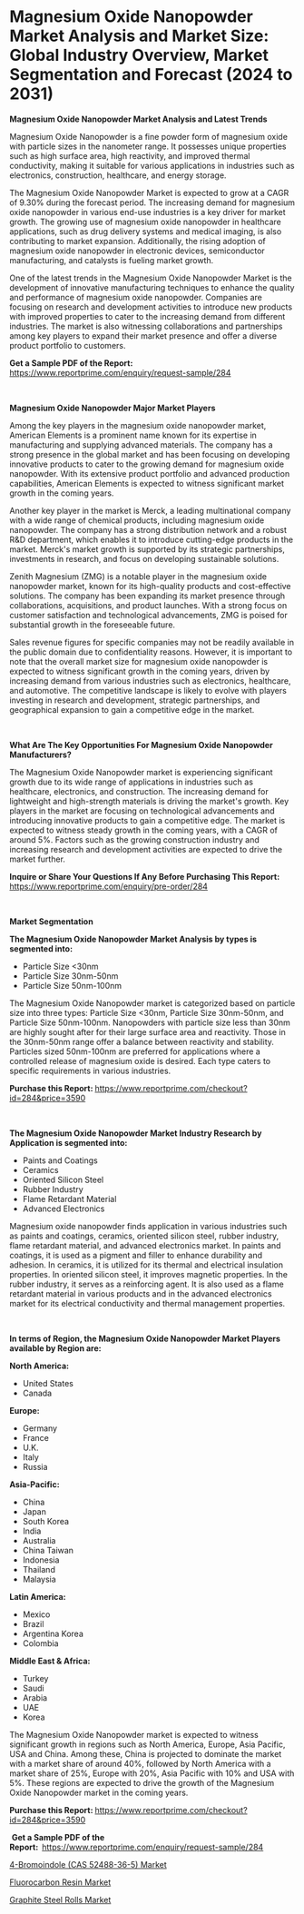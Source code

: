 <p><h1>Magnesium Oxide Nanopowder Market Analysis and Market Size: Global Industry Overview, Market Segmentation and Forecast (2024 to 2031)</h1></p><p><strong>Magnesium Oxide Nanopowder Market Analysis and Latest Trends</strong></p>
<p><p>Magnesium Oxide Nanopowder is a fine powder form of magnesium oxide with particle sizes in the nanometer range. It possesses unique properties such as high surface area, high reactivity, and improved thermal conductivity, making it suitable for various applications in industries such as electronics, construction, healthcare, and energy storage.</p><p>The Magnesium Oxide Nanopowder Market is expected to grow at a CAGR of 9.30% during the forecast period. The increasing demand for magnesium oxide nanopowder in various end-use industries is a key driver for market growth. The growing use of magnesium oxide nanopowder in healthcare applications, such as drug delivery systems and medical imaging, is also contributing to market expansion. Additionally, the rising adoption of magnesium oxide nanopowder in electronic devices, semiconductor manufacturing, and catalysts is fueling market growth.</p><p>One of the latest trends in the Magnesium Oxide Nanopowder Market is the development of innovative manufacturing techniques to enhance the quality and performance of magnesium oxide nanopowder. Companies are focusing on research and development activities to introduce new products with improved properties to cater to the increasing demand from different industries. The market is also witnessing collaborations and partnerships among key players to expand their market presence and offer a diverse product portfolio to customers.</p></p>
<p><strong>Get a Sample PDF of the Report:&nbsp;</strong> <a href="https://www.reportprime.com/enquiry/request-sample/284">https://www.reportprime.com/enquiry/request-sample/284</a></p>
<p>&nbsp;</p>
<p><strong>Magnesium Oxide Nanopowder Major Market Players</strong></p>
<p><p>Among the key players in the magnesium oxide nanopowder market, American Elements is a prominent name known for its expertise in manufacturing and supplying advanced materials. The company has a strong presence in the global market and has been focusing on developing innovative products to cater to the growing demand for magnesium oxide nanopowder. With its extensive product portfolio and advanced production capabilities, American Elements is expected to witness significant market growth in the coming years.</p><p>Another key player in the market is Merck, a leading multinational company with a wide range of chemical products, including magnesium oxide nanopowder. The company has a strong distribution network and a robust R&D department, which enables it to introduce cutting-edge products in the market. Merck's market growth is supported by its strategic partnerships, investments in research, and focus on developing sustainable solutions.</p><p>Zenith Magnesium (ZMG) is a notable player in the magnesium oxide nanopowder market, known for its high-quality products and cost-effective solutions. The company has been expanding its market presence through collaborations, acquisitions, and product launches. With a strong focus on customer satisfaction and technological advancements, ZMG is poised for substantial growth in the foreseeable future.</p><p>Sales revenue figures for specific companies may not be readily available in the public domain due to confidentiality reasons. However, it is important to note that the overall market size for magnesium oxide nanopowder is expected to witness significant growth in the coming years, driven by increasing demand from various industries such as electronics, healthcare, and automotive. The competitive landscape is likely to evolve with players investing in research and development, strategic partnerships, and geographical expansion to gain a competitive edge in the market.</p></p>
<p>&nbsp;</p>
<p><strong>What Are The Key Opportunities For Magnesium Oxide Nanopowder Manufacturers?</strong></p>
<p><p>The Magnesium Oxide Nanopowder market is experiencing significant growth due to its wide range of applications in industries such as healthcare, electronics, and construction. The increasing demand for lightweight and high-strength materials is driving the market's growth. Key players in the market are focusing on technological advancements and introducing innovative products to gain a competitive edge. The market is expected to witness steady growth in the coming years, with a CAGR of around 5%. Factors such as the growing construction industry and increasing research and development activities are expected to drive the market further.</p></p>
<p><strong>Inquire or Share Your Questions If Any Before Purchasing This Report:</strong> <a href="https://www.reportprime.com/enquiry/pre-order/284">https://www.reportprime.com/enquiry/pre-order/284</a></p>
<p>&nbsp;</p>
<p><strong>Market Segmentation</strong></p>
<p><strong>The Magnesium Oxide Nanopowder Market Analysis by types is segmented into:</strong></p>
<p><ul><li>Particle Size <30nm</li><li>Particle Size 30nm-50nm</li><li>Particle Size 50nm-100nm</li></ul></p>
<p><p>The Magnesium Oxide Nanopowder market is categorized based on particle size into three types: Particle Size <30nm, Particle Size 30nm-50nm, and Particle Size 50nm-100nm. Nanopowders with particle size less than 30nm are highly sought after for their large surface area and reactivity. Those in the 30nm-50nm range offer a balance between reactivity and stability. Particles sized 50nm-100nm are preferred for applications where a controlled release of magnesium oxide is desired. Each type caters to specific requirements in various industries.</p></p>
<p><strong>Purchase this Report:&nbsp;</strong><a href="https://www.reportprime.com/checkout?id=284&price=3590">https://www.reportprime.com/checkout?id=284&price=3590</a></p>
<p>&nbsp;</p>
<p><strong>The Magnesium Oxide Nanopowder Market Industry Research by Application is segmented into:</strong></p>
<p><ul><li>Paints and Coatings</li><li>Ceramics</li><li>Oriented Silicon Steel</li><li>Rubber Industry</li><li>Flame Retardant Material</li><li>Advanced Electronics</li></ul></p>
<p><p>Magnesium oxide nanopowder finds application in various industries such as paints and coatings, ceramics, oriented silicon steel, rubber industry, flame retardant material, and advanced electronics market. In paints and coatings, it is used as a pigment and filler to enhance durability and adhesion. In ceramics, it is utilized for its thermal and electrical insulation properties. In oriented silicon steel, it improves magnetic properties. In the rubber industry, it serves as a reinforcing agent. It is also used as a flame retardant material in various products and in the advanced electronics market for its electrical conductivity and thermal management properties.</p></p>
<p>&nbsp;</p>
<p><strong>In terms of Region, the Magnesium Oxide Nanopowder Market Players available by Region are:</strong></p>
<p>
    <p> <strong> North America: </strong>
        <ul>
            <li>United States</li>
            <li>Canada</li>
        </ul>
        </p> 
    <p> <strong> Europe: </strong>
        <ul>
            <li>Germany</li>
            <li>France</li>
            <li>U.K.</li>
            <li>Italy</li>
            <li>Russia</li>
        </ul>
        </p> 
    <p> <strong> Asia-Pacific: </strong>
        <ul>
            <li>China</li>
            <li>Japan</li>
            <li>South Korea</li>
            <li>India</li>
            <li>Australia</li>
            <li>China Taiwan</li>
            <li>Indonesia</li>
            <li>Thailand</li>
            <li>Malaysia</li>
        </ul>
        </p> 
    <p> <strong> Latin America: </strong>
        <ul>
            <li>Mexico</li>
            <li>Brazil</li>
            <li>Argentina Korea</li>
            <li>Colombia</li>
        </ul>
        </p> 
    <p> <strong> Middle East & Africa: </strong>
        <ul>
            <li>Turkey</li>
            <li>Saudi</li>
            <li>Arabia</li>
            <li>UAE</li>
            <li>Korea</li>
        </ul>
    </p>
    </p>
<p><p>The Magnesium Oxide Nanopowder market is expected to witness significant growth in regions such as North America, Europe, Asia Pacific, USA and China. Among these, China is projected to dominate the market with a market share of around 40%, followed by North America with a market share of 25%, Europe with 20%, Asia Pacific with 10% and USA with 5%. These regions are expected to drive the growth of the Magnesium Oxide Nanopowder market in the coming years.</p></p>
<p><strong>Purchase this Report: </strong><a href="https://www.reportprime.com/checkout?id=284&price=3590">https://www.reportprime.com/checkout?id=284&price=3590</a></p>
<p>&nbsp;<strong>Get a Sample PDF of the Report:&nbsp;&nbsp;</strong><a href="https://www.reportprime.com/enquiry/request-sample/284">https://www.reportprime.com/enquiry/request-sample/284</a></p>
<p><strong></strong></p>
<p><p><a href="https://view.publitas.com/reportprime-1/4-bromoindole-cas-52488-36-5-market-size-furnishes-valuable-information-encompassing-market-share-market-trends-and-projections-spanning-from-2023-to-2030/">4-Bromoindole (CAS 52488-36-5) Market</a></p><p><a href="https://view.publitas.com/reportprime-1/fluorocarbon-resin-market-centers-on-aspects-such-as-market-growth-market-share-market-opportunity-and-projected-forecasts-spanning-from-2023-to-2030/">Fluorocarbon Resin Market</a></p><p><a href="https://view.publitas.com/reportprime-1/graphite-steel-rolls-market-size-share-trends-analysis-report-by-application-regional-outlook-competitive-strategies-and-segment-forecasts-2023-2030/">Graphite Steel Rolls Market</a></p></p>